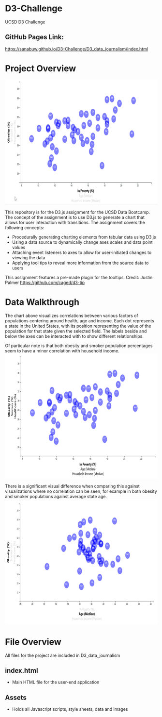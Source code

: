 # D3-Challenge
UCSD D3 Challenge

## GitHub Pages Link:
https://sanabuw.github.io/D3-Challenge/D3_data_journalism/index.html


# Project Overview
<img src="D3_data_journalism/assets/other/images/demo.gif" width="800" height="412"/>


This repository is for the D3.js assignment for the UCSD Data Bootcamp. The concept of the assignment is to use D3.js to generate a chart that allows for user interaction with transitions. The assignment covers the following concepts:
- Procedurally generating charting elements from tabular data using D3.js
- Using a data source to dynamically change axes scales and data point values
- Attaching event listeners to axes to allow for user-initiated changes to viewing the data
- Applying tool tips to reveal more information from the source data to users

This assignment features a pre-made plugin for the tooltips.
Credit:
Justin Palmer
https://github.com/caged/d3-tip

# Data Walkthrough
The chart above visualizes correlations between various factors of populations centering around health, age and income. Each dot represents a state in the United States, with its position representing the value of the population for that state given the selected field. The labels beside and below the axes can be interacted with to show different relationships.

Of particular note is that both obesity and smoker population percentages seem to have a minor correlation with household income.
<img src="D3_data_journalism/assets/other/images/obesity_v_poverty.png" width="800" height="412"/>

There is a significant visual difference when comparing this against visualizations where no correlation can be seen, for example in both obesity and smoker populations against average state age.
<img src="D3_data_journalism/assets/other/images/obesity_v_age.png" width="800" height="412"/>



# File Overview
All files for the project are included in D3_data_journalism

## index.html
- Main HTML file for the user-end application

## Assets
- Holds all Javascript scripts, style sheets, data and images
